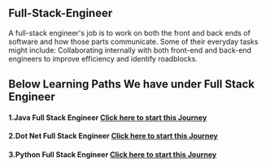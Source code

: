 ## Full-Stack-Engineer 


A full-stack engineer's job is to work on both the front and back ends of software and how those parts communicate. Some of their everyday tasks might include: Collaborating internally with both front-end and back-end engineers to improve efficiency and identify roadblocks.

## Below Learning Paths We have under Full Stack Engineer 

#### 1.Java Full Stack Engineer  [Click here to start this Journey](https://github.com/vasuyepuru/Full-Stack-Engineer/blob/main/Java%20FSE.md)
#### 2.Dot Net Full Stack Engineer [Click here to start this Journey](https://github.com/vasuyepuru/Full-Stack-Engineer/blob/main/Java%20FSE.md)
#### 3.Python Full Stack Engineer [Click here to start this Journey](https://github.com/vasuyepuru/Full-Stack-Engineer/blob/main/Java%20FSE.md)

